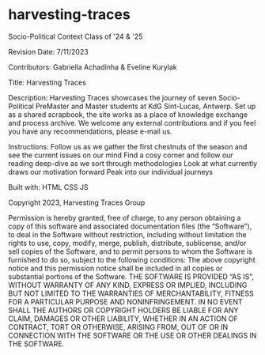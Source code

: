 # harvesting-traces
Socio-Political Context Class of '24 &amp; '25

Revision Date: 7/11/2023

Contributors: Gabriella Achadinha & Eveline Kurylak

Title: Harvesting Traces

Description: Harvesting Traces showcases the journey of seven Socio-Political PreMaster and Master students at KdG Sint-Lucas, Antwerp.
Set up as a shared scrapbook, the site works as a place of knowledge exchange and process archive.
We welcome any external contributions and if you feel you have any recommendations, please e-mail us.

Instructions:
Follow us as we gather the first chestnuts of the season and see the current issues on our mind
Find a cosy corner and follow our reading deep-dive as we sort through methodologies
Look at what currently draws our motivation forward
Peak into our individual journeys

Built with:
HTML 
CSS
JS

Copyright 2023, Harvesting Traces Group 

Permission is hereby granted, free of charge, to any person obtaining a copy of this software and associated documentation files (the “Software”), to deal in the Software without restriction, including without limitation the rights to use, copy, modify, merge, publish, distribute, sublicense, and/or sell copies of the Software, and to permit persons to whom the Software is furnished to do so, subject to the following conditions:
The above copyright notice and this permission notice shall be included in all copies or substantial portions of the Software.
THE SOFTWARE IS PROVIDED “AS IS”, WITHOUT WARRANTY OF ANY KIND, EXPRESS OR IMPLIED, INCLUDING BUT NOT LIMITED TO THE WARRANTIES OF MERCHANTABILITY, FITNESS FOR A PARTICULAR PURPOSE AND NONINFRINGEMENT. IN NO EVENT SHALL THE AUTHORS OR COPYRIGHT HOLDERS BE LIABLE FOR ANY CLAIM, DAMAGES OR OTHER LIABILITY, WHETHER IN AN ACTION OF CONTRACT, TORT OR OTHERWISE, ARISING FROM, OUT OF OR IN CONNECTION WITH THE SOFTWARE OR THE USE OR OTHER DEALINGS IN THE SOFTWARE.






